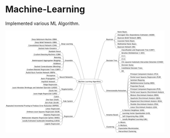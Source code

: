 # Machine-Learning
Implemented various ML Algorithm.

![ML Algorithms](/MachineLearningAlgorithms.png)


